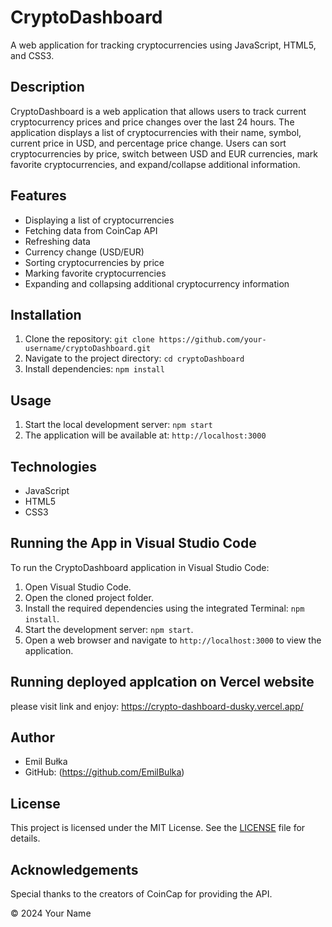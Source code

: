 # CryptoDashboard

A web application for tracking cryptocurrencies using JavaScript, HTML5, and CSS3.

## Description

CryptoDashboard is a web application that allows users to track current cryptocurrency prices and price changes over the last 24 hours. The application displays a list of cryptocurrencies with their name, symbol, current price in USD, and percentage price change. Users can sort cryptocurrencies by price, switch between USD and EUR currencies, mark favorite cryptocurrencies, and expand/collapse additional information.

## Features

- Displaying a list of cryptocurrencies
- Fetching data from CoinCap API
- Refreshing data
- Currency change (USD/EUR)
- Sorting cryptocurrencies by price
- Marking favorite cryptocurrencies
- Expanding and collapsing additional cryptocurrency information

## Installation

1. Clone the repository: `git clone https://github.com/your-username/cryptoDashboard.git`
2. Navigate to the project directory: `cd cryptoDashboard`
3. Install dependencies: `npm install`

## Usage

1. Start the local development server: `npm start`
2. The application will be available at: `http://localhost:3000`

## Technologies

- JavaScript 
- HTML5
- CSS3

## Running the App in Visual Studio Code

To run the CryptoDashboard application in Visual Studio Code:

1. Open Visual Studio Code.
2. Open the cloned project folder.
3. Install the required dependencies using the integrated Terminal: `npm install`.
4. Start the development server: `npm start`.
5. Open a web browser and navigate to `http://localhost:3000` to view the application.

## Running deployed applcation on Vercel website

please visit link and enjoy: https://crypto-dashboard-dusky.vercel.app/

## Author

- Emil Bułka
- GitHub: (https://github.com/EmilBulka)

## License

This project is licensed under the MIT License. See the [LICENSE](./LICENSE) file for details.

## Acknowledgements

Special thanks to the creators of CoinCap for providing the API.


© 2024 Your Name

